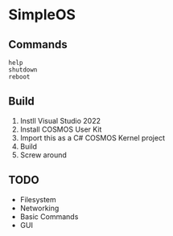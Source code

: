 # SimpleOS
## Commands
```
help
shutdown
reboot
```
## Build
1. Instll Visual Studio 2022
2. Install COSMOS User Kit
3. Import this as a C# COSMOS Kernel project
4. Build
5. Screw around
## TODO
- Filesystem
- Networking
- Basic Commands
- GUI
